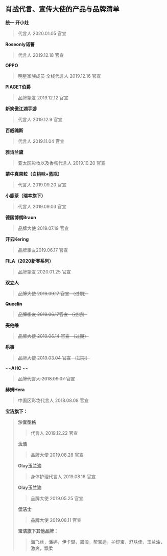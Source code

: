 ## 肖战代言、宣传大使的产品与品牌清单
**统一 开小灶** 
>代言人 2020.01.05 官宣 

**Roseonly诺誓** 
>代言人 2019.12.18 官宣

**OPPO**
>明星家族成员 全线代言人 2019.12.16 官宣

**PIAGET伯爵**
>品牌挚友 2019.12.12 官宣

**新笑傲江湖手游**
>代言人 2019.12.9 官宣

**百威魄斯** 
>代言人 2019.11.04 官宣

**雅诗兰黛** 
>亚太区彩妆以及香氛代言人 2019.10.20 官宣

**蒙牛真果粒（白桃味+蓝瓶）** 
>代言人 2019.09.20 官宣 

**小鹿茶（瑞幸旗下）** 
>代言人 2019.09.03 官宣

**德国博朗Braun** 
>品牌大使 2019.07.19 官宣

**开云Kering** 
>品牌挚友2019.06.17 官宣

**FILA（2020新春系列）** 
>品牌挚友 2020.01.25 官宣

~~**双立人**~~ 
>~~品牌大使 2019.09.17 官宣 （过期）~~

~~**Queelin**~~
>~~品牌挚友 2019.06.17官宣 （过期）~~

~~**麦他维**~~
>~~品牌大使 2019.06.14 官宣 （过期）~~

~~**乐事**~~ 
>~~品牌大使 2019.03.04 官宣 （过期）~~

~~**AHC** ~~
>~~品牌代言人 2018.09.07 官宣~~

**赫妍Hera** 
>中国区彩妆代言人 2018.08.08 官宣

**宝洁旗下：**
> **沙宣型格** 
>> 代言人 2019.12.22 官宣
>
> **汰渍** 
>> 品牌大使 2019.08.28 官宣
>
> **Olay玉兰油**
>> 身体护理代言人 2019.08.16 官宣
>
> **Olay玉兰油**
>> 品牌大使 2019.05.25 官宣
>
> **佳洁士**
>> 品牌大使 2019.08.11 官宣
>
> **宝洁旗下其他品牌：**
>> 海飞丝，潘婷，伊卡璐，碧浪，帮宝适，护舒宝，舒肤佳，玉兰油，激爽，飘柔
